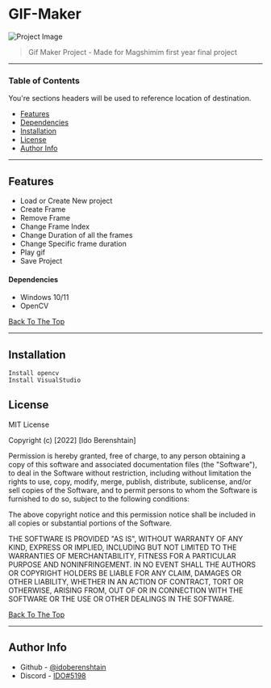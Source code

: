 # GIF-Maker

![Project Image](https://i.imgur.com/gdFss31.gif)

> Gif Maker Project - Made for Magshimim first year final project

---

### Table of Contents

You're sections headers will be used to reference location of destination.

- [Features](#Features)
- [Dependencies](#Dependencies-to-use)
- [Installation](#Installation)
- [License](#license)
- [Author Info](#author-info)

---

## Features

- Load or Create New project
- Create Frame
- Remove Frame
- Change Frame Index
- Change Duration of all the frames
- Change Specific frame duration
- Play gif
- Save Project

#### Dependencies

- Windows 10/11
- OpenCV

[Back To The Top](#read-me-template)

---

## Installation

    Install opencv
    Install VisualStudio

## License

MIT License

Copyright (c) [2022] [Ido Berenshtain]

Permission is hereby granted, free of charge, to any person obtaining a copy
of this software and associated documentation files (the "Software"), to deal
in the Software without restriction, including without limitation the rights
to use, copy, modify, merge, publish, distribute, sublicense, and/or sell
copies of the Software, and to permit persons to whom the Software is
furnished to do so, subject to the following conditions:

The above copyright notice and this permission notice shall be included in all
copies or substantial portions of the Software.

THE SOFTWARE IS PROVIDED "AS IS", WITHOUT WARRANTY OF ANY KIND, EXPRESS OR
IMPLIED, INCLUDING BUT NOT LIMITED TO THE WARRANTIES OF MERCHANTABILITY,
FITNESS FOR A PARTICULAR PURPOSE AND NONINFRINGEMENT. IN NO EVENT SHALL THE
AUTHORS OR COPYRIGHT HOLDERS BE LIABLE FOR ANY CLAIM, DAMAGES OR OTHER
LIABILITY, WHETHER IN AN ACTION OF CONTRACT, TORT OR OTHERWISE, ARISING FROM,
OUT OF OR IN CONNECTION WITH THE SOFTWARE OR THE USE OR OTHER DEALINGS IN THE
SOFTWARE.

[Back To The Top](#read-me-template)

---

## Author Info

- Github - [@idoberenshtain](https://github.com/idoberenshtain)
- Discord - [IDO#5198](https://discord.com/users/730887641016434808)
